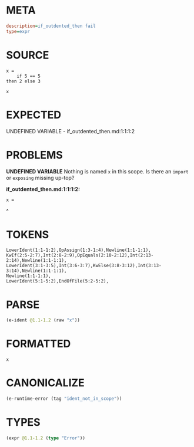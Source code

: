 # META
~~~ini
description=if_outdented_then fail
type=expr
~~~
# SOURCE
~~~roc
x =
    if 5 == 5
then 2 else 3

x
~~~
# EXPECTED
UNDEFINED VARIABLE - if_outdented_then.md:1:1:1:2
# PROBLEMS
**UNDEFINED VARIABLE**
Nothing is named `x` in this scope.
Is there an `import` or `exposing` missing up-top?

**if_outdented_then.md:1:1:1:2:**
```roc
x =
```
^


# TOKENS
~~~zig
LowerIdent(1:1-1:2),OpAssign(1:3-1:4),Newline(1:1-1:1),
KwIf(2:5-2:7),Int(2:8-2:9),OpEquals(2:10-2:12),Int(2:13-2:14),Newline(1:1-1:1),
LowerIdent(3:1-3:5),Int(3:6-3:7),KwElse(3:8-3:12),Int(3:13-3:14),Newline(1:1-1:1),
Newline(1:1-1:1),
LowerIdent(5:1-5:2),EndOfFile(5:2-5:2),
~~~
# PARSE
~~~clojure
(e-ident @1.1-1.2 (raw "x"))
~~~
# FORMATTED
~~~roc
x
~~~
# CANONICALIZE
~~~clojure
(e-runtime-error (tag "ident_not_in_scope"))
~~~
# TYPES
~~~clojure
(expr @1.1-1.2 (type "Error"))
~~~
